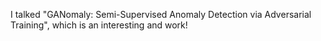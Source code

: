 I talked "GANomaly: Semi-Supervised Anomaly Detection via Adversarial Training", which is an interesting and work!
